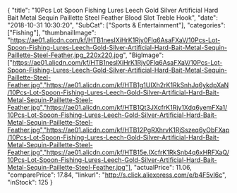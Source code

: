 {
	"title": "10Pcs Lot Spoon Fishing Lures Leech Gold Silver Artificial Hard Bait Metal Sequin Paillette Steel Feather Blood Slot Treble Hook",
	"date": "2018-10-31 10:30:20",
	"SubCat": ["Sports & Entertainment"],
	"categories": ["Fishing"],
	"thumbnailImage": "https://ae01.alicdn.com/kf/HTB1nesIXiHrK1Rjy0Flq6AsaFXaV/10Pcs-Lot-Spoon-Fishing-Lures-Leech-Gold-Silver-Artificial-Hard-Bait-Metal-Sequin-Paillette-Steel-Feather.jpg_220x220.jpg",
	"BigImage": ["https://ae01.alicdn.com/kf/HTB1nesIXiHrK1Rjy0Flq6AsaFXaV/10Pcs-Lot-Spoon-Fishing-Lures-Leech-Gold-Silver-Artificial-Hard-Bait-Metal-Sequin-Paillette-Steel-Feather.jpg","https://ae01.alicdn.com/kf/HTB1g1UIXh2rK1RkSnhJq6ykdpXaN/10Pcs-Lot-Spoon-Fishing-Lures-Leech-Gold-Silver-Artificial-Hard-Bait-Metal-Sequin-Paillette-Steel-Feather.jpg","https://ae01.alicdn.com/kf/HTB1Qt3JXcfrK1Rjy1Xdq6yemFXa1/10Pcs-Lot-Spoon-Fishing-Lures-Leech-Gold-Silver-Artificial-Hard-Bait-Metal-Sequin-Paillette-Steel-Feather.jpg","https://ae01.alicdn.com/kf/HTB12PgRXhrvK1RjSszeq6yObFXap/10Pcs-Lot-Spoon-Fishing-Lures-Leech-Gold-Silver-Artificial-Hard-Bait-Metal-Sequin-Paillette-Steel-Feather.jpg","https://ae01.alicdn.com/kf/HTB15e.IXcfrK1RkSnb4q6xHRFXaQ/10Pcs-Lot-Spoon-Fishing-Lures-Leech-Gold-Silver-Artificial-Hard-Bait-Metal-Sequin-Paillette-Steel-Feather.jpg"],
	"actualPrice": 11.06,
	"comparePrice": 17.84,
	"linkurl": "http://s.click.aliexpress.com/e/b4F5vI6c",
	"inStock": 125
}
